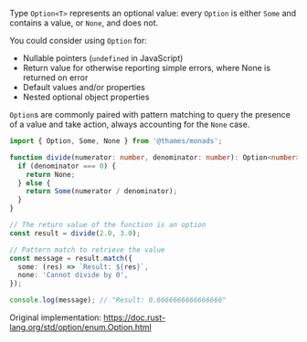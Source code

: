 Type `Option<T>` represents an optional value: every `Option` is either `Some` and contains a value, or `None`, and does not.

You could consider using `Option` for:

- Nullable pointers (`undefined` in JavaScript)
- Return value for otherwise reporting simple errors, where None is returned on error
- Default values and/or properties
- Nested optional object properties

`Option`s are commonly paired with pattern matching to query the presence of a value and take action, always accounting for the `None` case.

```typescript
import { Option, Some, None } from '@thames/monads';

function divide(numerator: number, denominator: number): Option<number> {
  if (denominator === 0) {
    return None;
  } else {
    return Some(numerator / denominator);
  }
}

// The return value of the function is an option
const result = divide(2.0, 3.0);

// Pattern match to retrieve the value
const message = result.match({
  some: (res) => `Result: ${res}`,
  none: 'Cannot divide by 0',
});

console.log(message); // "Result: 0.6666666666666666"
```

Original implementation: <https://doc.rust-lang.org/std/option/enum.Option.html>
